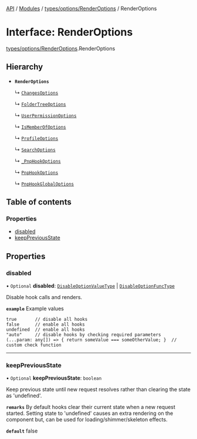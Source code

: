 [API](API/index.md)  / [Modules](API/index.md) / [types/options/RenderOptions](types_options_RenderOptions.md) / RenderOptions

# Interface: RenderOptions

[types/options/RenderOptions](types_options_RenderOptions.md).RenderOptions

## Hierarchy

- **`RenderOptions`**

  ↳ [`ChangesOptions`](ChangesOptions.md)

  ↳ [`FolderTreeOptions`](FolderTreeOptions.md)

  ↳ [`UserPermissionOptions`](UserPermissionOptions.md)

  ↳ [`IsMemberOfOptions`](IsMemberOfOptions.md)

  ↳ [`ProfileOptions`](ProfileOptions.md)

  ↳ [`SearchOptions`](SearchOptions.md)

  ↳ [`_PnpHookOptions`](types_options._PnpHookOptions.md)

  ↳ [`PnpHookOptions`](types_options.PnpHookOptions.md)

  ↳ [`PnpHookGlobalOptions`](types_options.PnpHookGlobalOptions.md)

## Table of contents

### Properties

- [disabled](types_options_RenderOptions.RenderOptions.md#disabled)
- [keepPreviousState](types_options_RenderOptions.RenderOptions.md#keeppreviousstate)

## Properties

### disabled

• `Optional` **disabled**: [`DisableOptionValueType`](types_options_RenderOptions.md#disableoptionvaluetype) \| [`DisableOptionFuncType`](types_options_RenderOptions.md#disableoptionfunctype)

Disable hook calls and renders.

**`example`**
Example values
```
true       // disable all hooks
false      // enable all hooks
undefined  // enable all hooks
"auto"     // disable hooks by checking required parameters
(...param: any[]) => { return someValue === someOtherValue; }  // custom check function
```



___

### keepPreviousState

• `Optional` **keepPreviousState**: `boolean`

Keep previous state until new request resolves rather than clearing the state as 'undefined'.

**`remarks`**
By default hooks clear their current state when a new request started.
Setting state to 'undefined' causes an extra rendering on the component but,
can be used for loading/shimmer/skeleton effects.

**`default`** false
